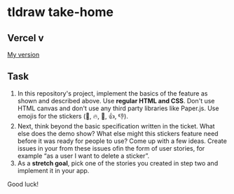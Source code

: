 # tldraw take-home

## Vercel v
[My version](https://tldraw-thc.vercel.app/)

## Task 

1. In this repository's project, implement the basics of the feature as shown and described above. Use **regular HTML and CSS**. Don't use HTML canvas and don't use any third party libraries like Paper.js. Use emojis for the stickers (🌟, 🔥, 💖, 👍, 👎).
2. Next, think beyond the basic specification written in the ticket. What else does the demo show? What else might this stickers feature need before it was ready for people to use? Come up with a few ideas. Create issues in your from these issues ofin the form of user stories, for example “as a user I want to delete a sticker”.
3. As a **stretch goal**, pick one of the stories you created in step two and implement it in your app.

Good luck!
